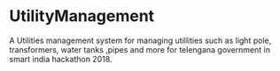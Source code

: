 # UtilityManagement
A Utilities management system for managing utillities such as light pole, transformers, water tanks ,pipes and more for telengana government in smart india hackathon 2018.
